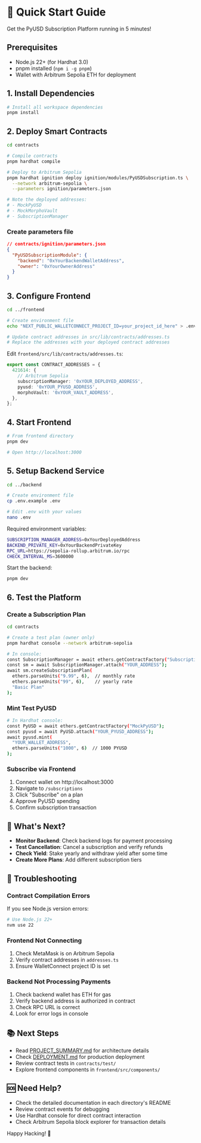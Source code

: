 # 🚀 Quick Start Guide

Get the PyUSD Subscription Platform running in 5 minutes!

## Prerequisites

- Node.js 22+ (for Hardhat 3.0)
- pnpm installed (`npm i -g pnpm`)
- Wallet with Arbitrum Sepolia ETH for deployment

## 1. Install Dependencies

```bash
# Install all workspace dependencies
pnpm install
```

## 2. Deploy Smart Contracts

```bash
cd contracts

# Compile contracts
pnpm hardhat compile

# Deploy to Arbitrum Sepolia
pnpm hardhat ignition deploy ignition/modules/PyUSDSubscription.ts \
  --network arbitrum-sepolia \
  --parameters ignition/parameters.json

# Note the deployed addresses:
# - MockPyUSD
# - MockMorphoVault
# - SubscriptionManager
```

### Create parameters file

```json
// contracts/ignition/parameters.json
{
  "PyUSDSubscriptionModule": {
    "backend": "0xYourBackendWalletAddress",
    "owner": "0xYourOwnerAddress"
  }
}
```

## 3. Configure Frontend

```bash
cd ../frontend

# Create environment file
echo "NEXT_PUBLIC_WALLETCONNECT_PROJECT_ID=your_project_id_here" > .env.local

# Update contract addresses in src/lib/contracts/addresses.ts
# Replace the addresses with your deployed contract addresses
```

Edit `frontend/src/lib/contracts/addresses.ts`:

```typescript
export const CONTRACT_ADDRESSES = {
  421614: {
    // Arbitrum Sepolia
    subscriptionManager: '0xYOUR_DEPLOYED_ADDRESS',
    pyusd: '0xYOUR_PYUSD_ADDRESS',
    morphoVault: '0xYOUR_VAULT_ADDRESS',
  },
};
```

## 4. Start Frontend

```bash
# From frontend directory
pnpm dev

# Open http://localhost:3000
```

## 5. Setup Backend Service

```bash
cd ../backend

# Create environment file
cp .env.example .env

# Edit .env with your values
nano .env
```

Required environment variables:

```bash
SUBSCRIPTION_MANAGER_ADDRESS=0xYourDeployedAddress
BACKEND_PRIVATE_KEY=0xYourBackendPrivateKey
RPC_URL=https://sepolia-rollup.arbitrum.io/rpc
CHECK_INTERVAL_MS=3600000
```

Start the backend:

```bash
pnpm dev
```

## 6. Test the Platform

### Create a Subscription Plan

```bash
cd contracts

# Create a test plan (owner only)
pnpm hardhat console --network arbitrum-sepolia

# In console:
const SubscriptionManager = await ethers.getContractFactory("SubscriptionManager");
const sm = await SubscriptionManager.attach("YOUR_ADDRESS");
await sm.createSubscriptionPlan(
  ethers.parseUnits("9.99", 6),  // monthly rate
  ethers.parseUnits("99", 6),    // yearly rate
  "Basic Plan"
);
```

### Mint Test PyUSD

```bash
# In Hardhat console:
const PyUSD = await ethers.getContractFactory("MockPyUSD");
const pyusd = await PyUSD.attach("YOUR_PYUSD_ADDRESS");
await pyusd.mint(
  "YOUR_WALLET_ADDRESS",
  ethers.parseUnits("1000", 6)  // 1000 PYUSD
);
```

### Subscribe via Frontend

1. Connect wallet on http://localhost:3000
2. Navigate to `/subscriptions`
3. Click "Subscribe" on a plan
4. Approve PyUSD spending
5. Confirm subscription transaction

## 🎯 What's Next?

- **Monitor Backend**: Check backend logs for payment processing
- **Test Cancellation**: Cancel a subscription and verify refunds
- **Check Yield**: Stake yearly and withdraw yield after some time
- **Create More Plans**: Add different subscription tiers

## 🐛 Troubleshooting

### Contract Compilation Errors

If you see Node.js version errors:

```bash
# Use Node.js 22+
nvm use 22
```

### Frontend Not Connecting

1. Check MetaMask is on Arbitrum Sepolia
2. Verify contract addresses in `addresses.ts`
3. Ensure WalletConnect project ID is set

### Backend Not Processing Payments

1. Check backend wallet has ETH for gas
2. Verify backend address is authorized in contract
3. Check RPC URL is correct
4. Look for error logs in console

## 📚 Next Steps

- Read [PROJECT_SUMMARY.md](./PROJECT_SUMMARY.md) for architecture details
- Check [DEPLOYMENT.md](./DEPLOYMENT.md) for production deployment
- Review contract tests in `contracts/test/`
- Explore frontend components in `frontend/src/components/`

## 🆘 Need Help?

- Check the detailed documentation in each directory's README
- Review contract events for debugging
- Use Hardhat console for direct contract interaction
- Check Arbitrum Sepolia block explorer for transaction details

Happy Hacking! 🚀
